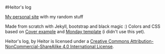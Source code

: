 #Heitor's log

[My personal site](https://heitorpb.github.io) with my random stuff

Made from scratch with Jekyll, bootstrap and black magic :)
Colors and CSS based on
[Cover example](https://getbootstrap.com/docs/4.1/examples/cover/) and
[Monday template](https://github.com/artemsheludko/monday) (i didn't use this
yet).


Heitor's log, by Heitor is licensed under a
[Creative Commons Attribution-NonCommercial-ShareAlike 4.0 International License](https://creativecommons.org/licenses/by-nc-sa/4.0/).